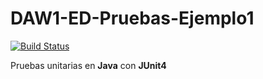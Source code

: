# DAW1-ED-Pruebas-Ejemplo1

[![Build Status](https://travis-ci.org/jamj2000/DAW1-ED-Pruebas-Ejemplo1.svg?branch=master)](https://travis-ci.org/jamj2000/DAW1-ED-Pruebas-Ejemplo1)

Pruebas unitarias en **Java** con **JUnit4** 
